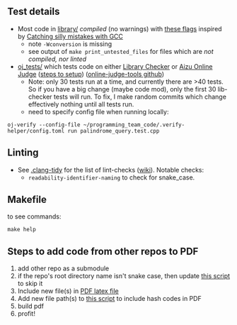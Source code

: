 ## Test details
- Most code in [library/](https://github.com/lrvideckis/programming_team_code/tree/master/library) *compiled* (no warnings) with [these flags](https://github.com/lrvideckis/programming_team_code/blob/master/tests/scripts/compile_flags.txt) inspired by [Catching silly mistakes with GCC](https://codeforces.com/blog/entry/15547)
  - note `-Wconversion` is missing
  - see output of `make print_untested_files` for files which are *not compiled, nor linted*
- [oj_tests/](https://github.com/lrvideckis/programming_team_code/tree/master/tests/oj_tests) which tests code on either [Library Checker](https://judge.yosupo.jp/) or [Aizu Online Judge](https://onlinejudge.u-aizu.ac.jp/home) ([steps to setup](https://online-judge-tools.github.io/verification-helper/installer.html)) ([online-judge-tools github](https://github.com/online-judge-tools/verification-helper))
  - Note: only 30 tests run at a time, and currently there are >40 tests. So if you have a big change (maybe code mod), only the first 30 lib-checker tests will run. To fix, I make random commits which change effectively nothing until all tests run.
  - need to specify config file when running locally:

```
oj-verify --config-file ~/programming_team_code/.verify-helper/config.toml run palindrome_query.test.cpp
```

## Linting

- See [.clang-tidy](https://github.com/lrvideckis/programming_team_code/blob/master/tests/.clang-tidy) for the list of lint-checks ([wiki](https://clang.llvm.org/extra/clang-tidy/checks/list.html)). Notable checks:
  - `readability-identifier-naming` to check for snake_case.

## Makefile
to see commands:
```
make help
```
## Steps to add code from other repos to PDF
1. add other repo as a submodule
2. if the repo's root directory name isn't snake case, then update [this script](https://github.com/lrvideckis/programming_team_code/blob/master/tests/scripts/check_format.sh) to skip it
3. Include new file(s) in [PDF latex file](https://github.com/lrvideckis/programming_team_code/blob/master/tests/scripts/hackpack.tex)
4. Add new file path(s) to [this script](https://github.com/lrvideckis/programming_team_code/blob/master/tests/scripts/make_pdf.sh) to include hash codes in PDF
5. build pdf
6. profit!
